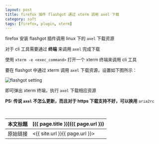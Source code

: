 ```yaml
---
layout: post
title: firefox 插件 flashgot 通过 xterm 调用 axel 下载
category: soft
tags: [firefox, plugin, xterm]
---
```


firefox 安装 flashgot 插件调用 linux 下的 `axel` 下载资源

对于 cli 工具需要通过 **终端** 来调用 `axel` 完成下载

使用 `xterm -e <exec_command>` 打开一个 xterm 终端来调用 cli 工具

要在 flashgot 中通过 xterm 调用 `axel` 下载资源，设置如下图所示：

![flashgot setting](http://fc05.deviantart.net/fs51/f/2009/319/6/2/firefox_by_57lvii.png)

即可弹出 xterm 终端，执行 `axel` 下载相应资源

**PS: 传说 `axel` 不怎么更新，而且对于 https 下载支持不好，可以换用** `aria2rc`




<br/>

本文标题 | [{{ page.title }}]({{ page.url }})
-------- |:--------
原始链接 | <{{ site.url }}{{ page.url }}>
